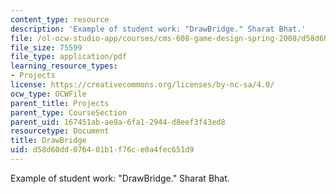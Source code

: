 ```yaml
---
content_type: resource
description: 'Example of student work: "DrawBridge." Sharat Bhat.'
file: /ol-ocw-studio-app/courses/cms-608-game-design-spring-2008/d58d60dd076401b1f76ce0a4fec651d9_bhat2.pdf
file_size: 75599
file_type: application/pdf
learning_resource_types:
- Projects
license: https://creativecommons.org/licenses/by-nc-sa/4.0/
ocw_type: OCWFile
parent_title: Projects
parent_type: CourseSection
parent_uid: 167451ab-ae9a-6fa1-2944-d8eef3f43ed8
resourcetype: Document
title: DrawBridge
uid: d58d60dd-0764-01b1-f76c-e0a4fec651d9
---
```

Example of student work: "DrawBridge." Sharat Bhat.